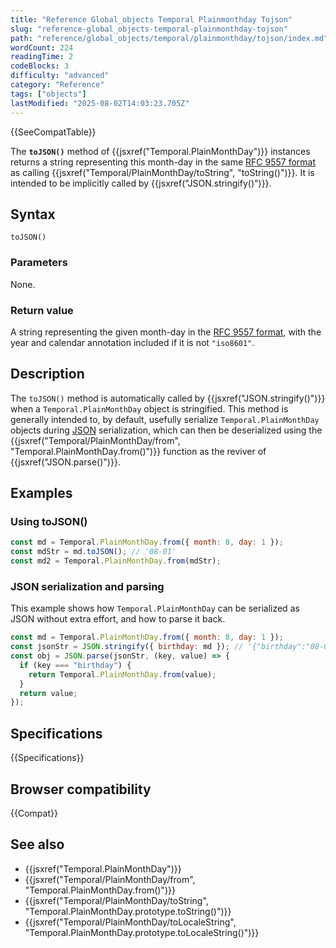 ```yaml
---
title: "Reference Global_objects Temporal Plainmonthday Tojson"
slug: "reference-global_objects-temporal-plainmonthday-tojson"
path: "reference/global_objects/temporal/plainmonthday/tojson/index.md"
wordCount: 224
readingTime: 2
codeBlocks: 3
difficulty: "advanced"
category: "Reference"
tags: ["objects"]
lastModified: "2025-08-02T14:03:23.705Z"
---
```



{{SeeCompatTable}}

The **`toJSON()`** method of {{jsxref("Temporal.PlainMonthDay")}} instances returns a string representing this month-day in the same [RFC 9557 format](/en-US/docs/Web/JavaScript/Reference/Global_Objects/Temporal/PlainMonthDay#rfc_9557_format) as calling {{jsxref("Temporal/PlainMonthDay/toString", "toString()")}}. It is intended to be implicitly called by {{jsxref("JSON.stringify()")}}.

## Syntax

```js-nolint
toJSON()
```

### Parameters

None.

### Return value

A string representing the given month-day in the [RFC 9557 format](/en-US/docs/Web/JavaScript/Reference/Global_Objects/Temporal/PlainMonthDay#rfc_9557_format), with the year and calendar annotation included if it is not `"iso8601"`.

## Description

The `toJSON()` method is automatically called by {{jsxref("JSON.stringify()")}} when a `Temporal.PlainMonthDay` object is stringified. This method is generally intended to, by default, usefully serialize `Temporal.PlainMonthDay` objects during [JSON](/en-US/docs/Glossary/JSON) serialization, which can then be deserialized using the {{jsxref("Temporal/PlainMonthDay/from", "Temporal.PlainMonthDay.from()")}} function as the reviver of {{jsxref("JSON.parse()")}}.

## Examples

### Using toJSON()

```js
const md = Temporal.PlainMonthDay.from({ month: 8, day: 1 });
const mdStr = md.toJSON(); // '08-01'
const md2 = Temporal.PlainMonthDay.from(mdStr);
```

### JSON serialization and parsing

This example shows how `Temporal.PlainMonthDay` can be serialized as JSON without extra effort, and how to parse it back.

```js
const md = Temporal.PlainMonthDay.from({ month: 8, day: 1 });
const jsonStr = JSON.stringify({ birthday: md }); // '{"birthday":"08-01"}'
const obj = JSON.parse(jsonStr, (key, value) => {
  if (key === "birthday") {
    return Temporal.PlainMonthDay.from(value);
  }
  return value;
});
```

## Specifications

{{Specifications}}

## Browser compatibility

{{Compat}}

## See also

- {{jsxref("Temporal.PlainMonthDay")}}
- {{jsxref("Temporal/PlainMonthDay/from", "Temporal.PlainMonthDay.from()")}}
- {{jsxref("Temporal/PlainMonthDay/toString", "Temporal.PlainMonthDay.prototype.toString()")}}
- {{jsxref("Temporal/PlainMonthDay/toLocaleString", "Temporal.PlainMonthDay.prototype.toLocaleString()")}}
